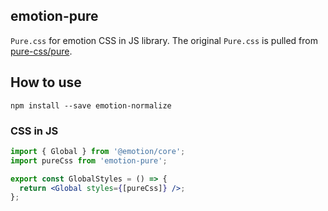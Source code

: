 ## emotion-pure
`Pure.css` for emotion CSS in JS library. The original `Pure.css` is pulled from [pure-css/pure](https://github.com/pure-css/pure).

## How to use

```
npm install --save emotion-normalize
```

### CSS in JS
```jsx
import { Global } from '@emotion/core';
import pureCss from 'emotion-pure';

export const GlobalStyles = () => {
  return <Global styles={[pureCss]} />;
};
```